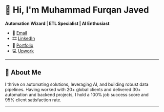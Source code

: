 # 👋 Hi, I'm Muhammad Furqan Javed

**Automation Wizard | ETL Specialist | AI Enthusiast**

- 📧 [Email](furqanjavedafridi@gmail.com)  
- 🎞  [LinkedIn](https://www.linkedin.com/in/furqanjavedafridi/) <!-- Add your actual LinkedIn URL here -->
- 💼 [Portfolio](https://github.com/FurqanAfridi/portfolio)
- 💻 [Upwork](https://upwork.com/freelancers/furqanjavedafridi)

---

## 🚀 About Me

I thrive on automating solutions, leveraging AI, and building robust data pipelines. Having worked with 20+ global clients and delivered 30+ automation and backend projects, I hold a 100% job success score and 95% client satisfaction rate.

---

